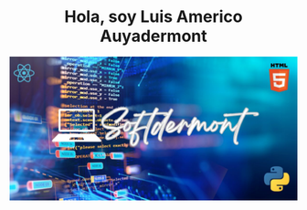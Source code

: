 <div align="center" >
<h1>Hola, soy Luis Americo Auyadermont</h1>
  <img src="https://github.com/lauyader/lauyader/blob/main/Softdermont.jpg" alt="" srcset="">
</div>


